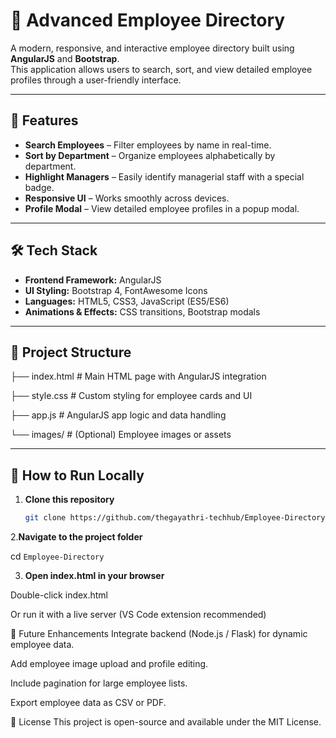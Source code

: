 # 🌟 Advanced Employee Directory

A modern, responsive, and interactive employee directory built using **AngularJS** and **Bootstrap**.  
This application allows users to search, sort, and view detailed employee profiles through a user-friendly interface.

---

## 📌 Features
- **Search Employees** – Filter employees by name in real-time.
- **Sort by Department** – Organize employees alphabetically by department.
- **Highlight Managers** – Easily identify managerial staff with a special badge.
- **Responsive UI** – Works smoothly across devices.
- **Profile Modal** – View detailed employee profiles in a popup modal.

---

## 🛠 Tech Stack
- **Frontend Framework:** AngularJS
- **UI Styling:** Bootstrap 4, FontAwesome Icons
- **Languages:** HTML5, CSS3, JavaScript (ES5/ES6)
- **Animations & Effects:** CSS transitions, Bootstrap modals

---

## 📂 Project Structure

├── index.html # Main HTML page with AngularJS integration

├── style.css # Custom styling for employee cards and UI

├── app.js # AngularJS app logic and data handling

└── images/ # (Optional) Employee images or assets

---

## 🚀 How to Run Locally
1. **Clone this repository**
   ```bash
   git clone https://github.com/thegayathri-techhub/Employee-Directory.git

2.**Navigate to the project folder**

cd ```Employee-Directory```

3. **Open index.html in your browser**

Double-click index.html

Or run it with a live server (VS Code extension recommended)

📌 Future Enhancements
Integrate backend (Node.js / Flask) for dynamic employee data.

Add employee image upload and profile editing.

Include pagination for large employee lists.

Export employee data as CSV or PDF.

📜 License
This project is open-source and available under the MIT License.



